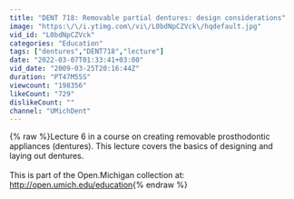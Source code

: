 ```yaml
---
title: "DENT 718: Removable partial dentures: design considerations"
image: "https:\/\/i.ytimg.com\/vi\/L0bdNpCZVck\/hqdefault.jpg"
vid_id: "L0bdNpCZVck"
categories: "Education"
tags: ["dentures","DENT718","lecture"]
date: "2022-03-07T01:33:41+03:00"
vid_date: "2009-03-25T20:16:44Z"
duration: "PT47M55S"
viewcount: "198356"
likeCount: "729"
dislikeCount: ""
channel: "UMichDent"
---
```

{% raw %}Lecture 6 in a course on creating removable prosthodontic appliances (dentures). This lecture covers the basics of designing and laying out dentures.<br /><br />This is part of the Open.Michigan collection at: <br /><a rel="nofollow" target="blank" href="http://open.umich.edu/education">http://open.umich.edu/education</a>{% endraw %}
